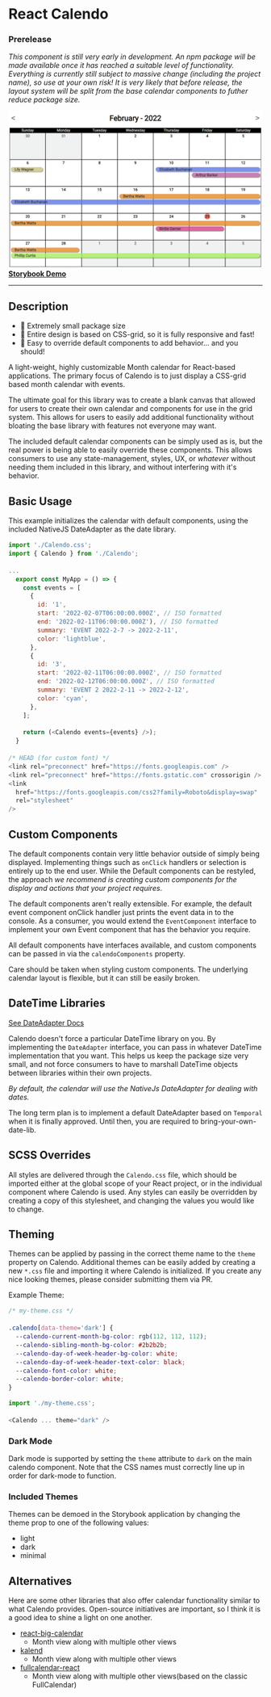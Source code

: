 # React Calendo

### Prerelease

_This component is still very early in development. An npm package will be made available once it has reached a suitable level of functionality. Everything is currently still subject to massive change (including the project name), so use at your own risk! It is very likely that before release, the layout system will be split from the base calendar components to futher reduce package size._

![Large Calendar Preview](/assets/large_preview.png)
[**Storybook Demo**](https://bruceharrison1984.github.io/Calendo)

---

## Description

- 🤏 Extremely small package size
- 📱 Entire design is based on CSS-grid, so it is fully responsive and fast!
- 🔩 Easy to override default components to add behavior... and you should!

A light-weight, highly customizable Month calendar for React-based applications. The primary focus of Calendo is to just display a CSS-grid based month calendar with events.

The ultimate goal for this library was to create a blank canvas that allowed for users to create their own calendar and components for use in the grid system. This allows for users to easily add additional functionality without bloating the base library with features not everyone may want.

The included default calendar components can be simply used as is, but the real power is being able to easily override these components. This allows consumers to use any state-management, styles, UX, or _whatever_ without needing them included in this library, and without interfering with it's behavior.

## Basic Usage

This example initializes the calendar with default components, using the included NativeJS DateAdapter as the date library.

```js
import './Calendo.css';
import { Calendo } from './Calendo';

...
  export const MyApp = () => {
    const events = [
      {
        id: '1',
        start: '2022-02-07T06:00:00.000Z', // ISO formatted
        end: '2022-02-11T06:00:00.000Z'), // ISO formatted
        summary: 'EVENT 2022-2-7 -> 2022-2-11',
        color: 'lightblue',
      },
      {
        id: '3',
        start: '2022-02-11T06:00:00.000Z', // ISO formatted
        end: '2022-02-12T06:00:00.000Z', // ISO formatted
        summary: 'EVENT 2 2022-2-11 -> 2022-2-12',
        color: 'cyan',
      },
    ];

    return (<Calendo events={events} />);
  }

/* HEAD (for custom font) */
<link rel="preconnect" href="https://fonts.googleapis.com" />
<link rel="preconnect" href="https://fonts.gstatic.com" crossorigin />
<link
  href="https://fonts.googleapis.com/css2?family=Roboto&display=swap"
  rel="stylesheet"
/>
```

## Custom Components

The default components contain very little behavior outside of simply being displayed. Implementing things such as `onClick` handlers or selection is entirely up to the end user. While the Default components can be restyled, the approach _we recommend is creating custom components for the display and actions that your project requires_.

The default components aren't really extensible. For example, the default event component onClick handler just prints the event data in to the console. As a consumer, you would extend the `EventComponent` interface to implement your own Event component that has the behavior you require.

All default components have interfaces available, and custom components can be passed in via the `calendoComponents` property.

Care should be taken when styling custom components. The underlying calendar layout is flexible, but it can still be easily broken.

## DateTime Libraries

[See DateAdapter Docs](src/dateAdapters/readme.md)

Calendo doesn't force a particular DateTime library on you. By implementing the `DateAdapter` interface, you can pass in whatever DateTime implementation that you want. This helps us keep the package size very small, and not force consumers to have to marshall DateTime objects between libraries within their own projects.

_By default, the calendar will use the NativeJs DateAdapter for dealing with dates._

The long term plan is to implement a default DateAdapter based on `Temporal` when it is finally approved. Until then, you are required to bring-your-own-date-lib.

## SCSS Overrides

All styles are delivered through the `Calendo.css` file, which should be imported either at the global scope of your React project, or in the individual component where Calendo is used. Any styles can easily be overridden by creating a copy of this stylesheet, and changing the values you would like to change.

## Theming

Themes can be applied by passing in the correct theme name to the `theme` property on Calendo. Additional themes can be easily added by creating a new `*.css` file and importing it where Calendo is initialized. If you create any nice looking themes, please consider submitting them via PR.

Example Theme:

```css
/* my-theme.css */

.calendo[data-theme='dark'] {
  --calendo-current-month-bg-color: rgb(112, 112, 112);
  --calendo-sibling-month-bg-color: #2b2b2b;
  --calendo-day-of-week-header-bg-color: white;
  --calendo-day-of-week-header-text-color: black;
  --calendo-font-color: white;
  --calendo-border-color: white;
}
```

```js
import './my-theme.css';

<Calendo ... theme="dark" />
```

### Dark Mode

Dark mode is supported by setting the `theme` attribute to `dark` on the main calendo component. Note that the CSS names must correctly line up in order for dark-mode to function.

### Included Themes

Themes can be demoed in the Storybook application by changing the theme prop to one of the following values:

- light
- dark
- minimal

## Alternatives

Here are some other libraries that also offer calendar functionality similar to what Calendo provides. Open-source initiatives are important, so I think it is a good idea to shine a light on one another.

- [react-big-calendar](https://github.com/jquense/react-big-calendar)
  - Month view along with multiple other views
- [kalend](https://github.com/nibdo/kalend)
  - Month view along with multiple other views
- [fullcalendar-react](https://github.com/fullcalendar/fullcalendar-react)
  - Month view along with multiple other views(based on the classic FullCalendar)
